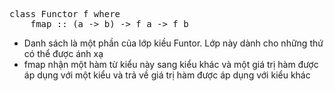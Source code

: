 <pre>
class Functor f where
    fmap :: (a -> b) -> f a -> f b
</pre>

- Danh sách là một phần của lớp kiều Funtor. Lớp này dành cho những thứ có thể được ánh xạ
- fmap nhận một hàm từ kiểu này sang kiểu khác và một giá trị hàm được áp dụng với một kiểu và trả về giá trị hàm được áp dụng với kiểu khác